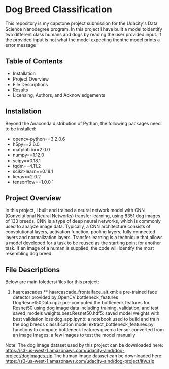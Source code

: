 # Dog Breed Classification
This repository is my capstone project submission for the Udacity's Data Science Nanodegree program. In this project I have built a model toidentify two different class humans and dogs by reading the user provided input. If the provided input is not what the model expecting thenthe model prints a error message


## Table of Contents
* Installation
* Project Overview
* File Descriptions
* Results
* Licensing, Authors, and Acknowledgements

## Installation
Beyond the Anaconda distribution of Python, the following packages need to be installed:

*    opencv-python==3.2.0.6
*    h5py==2.6.0
*    matplotlib==2.0.0
*    numpy==1.12.0
*    scipy==0.18.1
*    tqdm==4.11.2
*    scikit-learn==0.18.1
*    keras==2.0.2
*    tensorflow==1.0.0 `

## Project Overview
In this project, I built and trained a neural network model with CNN (Convolutional Neural Networks) transfer learning, using 8351 dog images of 133 breeds. CNN is a type of deep neural networks, which is commonly used to analyze image data. Typically, a CNN architecture consists of convolutional layers, activation function, pooling layers, fully connected layers and normalization layers. Transfer learning is a technique that allows a model developed for a task to be reused as the starting point for another task. If an image of a human is supplied, the code will identify the most resembling dog breed.

## File Descriptions 
Below are main foleders/files for this project:

  1. haarcascades
    ** haarcascade_frontalface_alt.xml: a pre-trained face detector provided by OpenCV
  bottleneck_features
        DogResnet50Data.npz: pre-computed the bottleneck features for Resnet50 using dog image data including training, validation, and test
    saved_models
        weights.best.Resnet50.hdf5: saved model weights with best validation loss
    dog_app.ipynb: a notebook used to build and train the dog breeds classification model
    extract_bottleneck_features.py: functions to compute bottleneck features given a tensor converted from an image
    images: a few images to test the model manually

Note: The dog image dataset used by this project can be downloaded here: https://s3-us-west-1.amazonaws.com/udacity-aind/dog-project/dogImages.zip The human image dataset can be downloaded here: https://s3-us-west-1.amazonaws.com/udacity-aind/dog-project/lfw.zip
